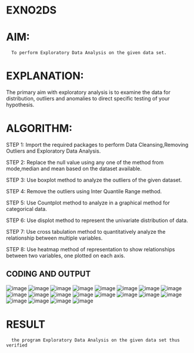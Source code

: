 # EXNO2DS
# AIM:
      To perform Exploratory Data Analysis on the given data set.
# EXPLANATION:
  The primary aim with exploratory analysis is to examine the data for distribution, outliers and anomalies to direct specific testing of your hypothesis.
  
# ALGORITHM:
STEP 1: Import the required packages to perform Data Cleansing,Removing Outliers and Exploratory Data Analysis.

STEP 2: Replace the null value using any one of the method from mode,median and mean based on the dataset available.

STEP 3: Use boxplot method to analyze the outliers of the given dataset.

STEP 4: Remove the outliers using Inter Quantile Range method.

STEP 5: Use Countplot method to analyze in a graphical method for categorical data.

STEP 6: Use displot method to represent the univariate distribution of data.

STEP 7: Use cross tabulation method to quantitatively analyze the relationship between multiple variables.

STEP 8: Use heatmap method of representation to show relationships between two variables, one plotted on each axis.

## CODING AND OUTPUT
![image](https://github.com/sravanipopuri2006/EXNO2DS/assets/139778301/00ef5400-1fae-4183-af34-4d277a24a110)
![image](https://github.com/sravanipopuri2006/EXNO2DS/assets/139778301/9d9789bf-55bf-44fd-94f1-e72746af15f5)
![image](https://github.com/sravanipopuri2006/EXNO2DS/assets/139778301/a4a2a783-085f-45d6-a475-f63a748d211b)
![image](https://github.com/sravanipopuri2006/EXNO2DS/assets/139778301/56e5dfe6-b5a7-4ec1-90d0-f4ceb472d4e6)
![image](https://github.com/sravanipopuri2006/EXNO2DS/assets/139778301/ffbf6086-07a0-4f94-8f63-8c6d3957e43d)
![image](https://github.com/sravanipopuri2006/EXNO2DS/assets/139778301/234214a6-25ae-4720-bcbe-b00486c1bd26)
![image](https://github.com/sravanipopuri2006/EXNO2DS/assets/13778301/902a0263-fe43-4a36-b398-557c7ce1c5f1)
![image](https://github.com/sravanipopuri2006/EXNO2DS/assets/139778301/d97b651a-834c-4510-aef0-494d842eb7e2)
![image](https://github.com/sravanipopuri2006/EXNO2DS/assets/139778301/118aebe1-22f2-4170-8a7f-f992ce6a6c3a)
![image](https://github.com/sravanipopuri2006/EXNO2DS/assets/139778301/07b18fdf-1915-4222-b006-0b77a4efa266)
![image](https://github.com/sravanipopuri2006/EXNO2DS/assets/139778301/5cb42dba-ede6-44b2-acd0-ce8c351a64ef)
![image](https://github.com/sravanipopuri2006/EXNO2DS/assets/139778301/5c3705e3-6ee7-4516-8a10-8c4557f8253a)
![image](https://github.com/sravanipopuri2006/EXNO2DS/assets/139778301/254c30b5-8dd5-4ed9-a53a-8c04777fbba1)
![image](https://github.com/sravanipopuri2006/EXNO2DS/assets/139778301/b0e5bf7a-d9c2-4787-90f7-89d0709e307e)
![image](https://github.com/sravanipopuri2006/EXNO2DS/assets/139778301/7a1392d2-a4d5-4c56-86cf-624c64c1ab01)
![image](https://github.com/sravanipopuri2006/EXNO2DS/assets/139778301/7138162a-269d-4898-8a9b-efe0b6f02b9e)
![image](https://github.com/sravanipopuri2006/EXNO2DS/assets/139778301/a5996320-70f8-4e2d-bcaa-9e54b3ce4fff)
![image](https://github.com/sravanipopuri2006/EXNO2DS/assets/139778301/898033bf-594a-4f01-8119-5ef1d5545139)
![image](https://github.com/sravanipopuri2006/EXNO2DS/assets/139778301/6bc2ff84-e543-4b02-a335-b42cc9f0ae51)
![image](https://github.com/sravanipopuri2006/EXNO2DS/assets/139778301/4642a532-4a85-4d52-ba1a-d2905216d6d3)


# RESULT
      the program Exploratory Data Analysis on the given data set thus verified
